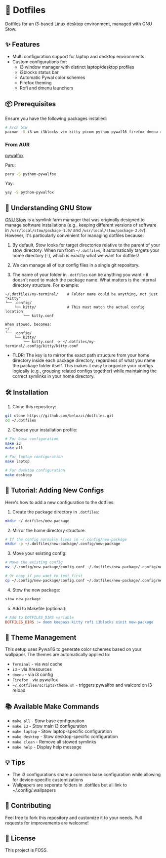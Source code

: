 # 🚀 Dotfiles
Dotfiles for an i3-based Linux desktop environment, managed with GNU Stow.

## ✨ Features
- Multi configuration support for laptop and desktop environments
- Custom configurations for:
  - i3 window manager with distinct laptop/desktop profiles
  - i3blocks status bar
  - Automatic Pywal color schemes
  - Firefox theming
  - Rofi and dmenu launchers

## 📦 Prerequisites
Ensure you have the following packages installed:
```bash
# Arch btw
pacman -S i3-wm i3blocks vim kitty picom python-pywal16 firefox dmenu rofi stow
```

### From AUR
[pywalfox](https://github.com/Frewacom/pywalfox)

Paru:
```bash
paru -S python-pywalfox
```

Yay:
```bash
yay -S python-pywalfox
```

## 🔗 Understanding GNU Stow
[GNU Stow](https://www.gnu.org/software/stow/) is a symlink farm manager that was originally designed to manage software installations (e.g., keeping different versions of software in `/usr/local/stow/package-1.0/` and `/usr/local/stow/package-2.0/`). However, it's particularly convenient for managing dotfiles because:

1. By default, Stow looks for target directories relative to the parent of your stow directory. When run from `~/.dotfiles`, it automatically targets your home directory (`~`), which is exactly what we want for dotfiles!

2. We can manage all of our config files in a single git repository.

3. The name of your folder in `.dotfiles` can be anything you want - it doesn't need to match the package name. What matters is the internal directory structure. For example:
```
~/.dotfiles/my-terminal/    # Folder name could be anything, not just "kitty"
└── .config/
    └── kitty/              # This must match the actual config location
        └── kitty.conf

When stowed, becomes:
~/
└── .config/
    └── kitty/
        └── kitty.conf -> ~/.dotfiles/my-terminal/.config/kitty/kitty.conf
```
- TLDR: The key is to mirror the exact path structure from your home directory inside each package directory, regardless of what you name the package folder itself. This makes it easy to organize your configs logically (e.g., grouping related configs together) while maintaining the correct symlinks in your home directory.

## 🛠️ Installation
1. Clone this repository:
```bash
git clone https://github.com/beluzzi/dotfiles.git
cd ~/.dotfiles
```

2. Choose your installation profile:
```bash
# For base configuration
make i3
make all
```
```bash
# For laptop configuration
make laptop
```
```bash
# For desktop configuration
make desktop
```

## 📝 Tutorial: Adding New Configs
Here's how to add a new configuration to the dotfiles:

1. Create the package directory in `.dotfiles`:
```bash
mkdir ~/.dotfiles/new-package
```

2. Mirror the home directory structure:
```bash
# If the config normally lives in ~/.config/new-package
mkdir -p ~/.dotfiles/new-package/.config/new-package
```

3. Move your existing config:
```bash
# Move the existing config
mv ~/.config/new-package/config.conf ~/.dotfiles/new-package/.config/new-package/

# Or copy if you want to test first
cp ~/.config/new-package/config.conf ~/.dotfiles/new-package/.config/new-package/
```

4. Stow the new package:
```bash
stow new-package
```

5. Add to Makefile (optional):
```makefile
# Add to DOTFILES_DIRS variable
DOTFILES_DIRS := doom keepass kitty rofi i3blocks xinit new-package
```

## 🎨 Theme Management
This setup uses Pywal16 to generate color schemes based on your wallpaper. The themes are automatically applied to:
- `Terminal` - via wal cache
- `i3` - via Xresources
- `dmenu` - via i3 config
- `Firefox` - via pywalfox
- `~/.dotfiles/scripts/theme.sh` - triggers pywalfox and walcord on i3 reload

## 📚 Available Make Commands
- `make all` - Stow base configuration
- `make i3` - Stow main i3 configuration
- `make laptop` - Stow laptop-specific configuration
- `make desktop` - Stow desktop-specific configuration
- `make clean` - Remove all stowed symlinks
- `make help` - Display help message

## 💡 Tips
- The i3 configurations share a common base configuration while allowing for device-specific customizations
- Wallpapers are seperate folders in .dotfiles but all link to ~/.config/.wallpapers

## 🤝 Contributing
Feel free to fork this repository and customize it to your needs. Pull requests for improvements are welcome!

## 📝 License
This project is FOSS.
